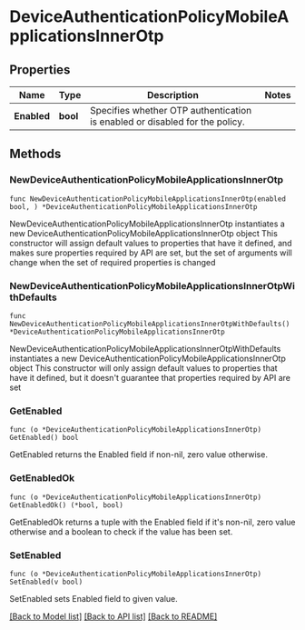 # DeviceAuthenticationPolicyMobileApplicationsInnerOtp

## Properties

Name | Type | Description | Notes
------------ | ------------- | ------------- | -------------
**Enabled** | **bool** | Specifies whether OTP authentication is enabled or disabled for the policy. | 

## Methods

### NewDeviceAuthenticationPolicyMobileApplicationsInnerOtp

`func NewDeviceAuthenticationPolicyMobileApplicationsInnerOtp(enabled bool, ) *DeviceAuthenticationPolicyMobileApplicationsInnerOtp`

NewDeviceAuthenticationPolicyMobileApplicationsInnerOtp instantiates a new DeviceAuthenticationPolicyMobileApplicationsInnerOtp object
This constructor will assign default values to properties that have it defined,
and makes sure properties required by API are set, but the set of arguments
will change when the set of required properties is changed

### NewDeviceAuthenticationPolicyMobileApplicationsInnerOtpWithDefaults

`func NewDeviceAuthenticationPolicyMobileApplicationsInnerOtpWithDefaults() *DeviceAuthenticationPolicyMobileApplicationsInnerOtp`

NewDeviceAuthenticationPolicyMobileApplicationsInnerOtpWithDefaults instantiates a new DeviceAuthenticationPolicyMobileApplicationsInnerOtp object
This constructor will only assign default values to properties that have it defined,
but it doesn't guarantee that properties required by API are set

### GetEnabled

`func (o *DeviceAuthenticationPolicyMobileApplicationsInnerOtp) GetEnabled() bool`

GetEnabled returns the Enabled field if non-nil, zero value otherwise.

### GetEnabledOk

`func (o *DeviceAuthenticationPolicyMobileApplicationsInnerOtp) GetEnabledOk() (*bool, bool)`

GetEnabledOk returns a tuple with the Enabled field if it's non-nil, zero value otherwise
and a boolean to check if the value has been set.

### SetEnabled

`func (o *DeviceAuthenticationPolicyMobileApplicationsInnerOtp) SetEnabled(v bool)`

SetEnabled sets Enabled field to given value.



[[Back to Model list]](../README.md#documentation-for-models) [[Back to API list]](../README.md#documentation-for-api-endpoints) [[Back to README]](../README.md)



